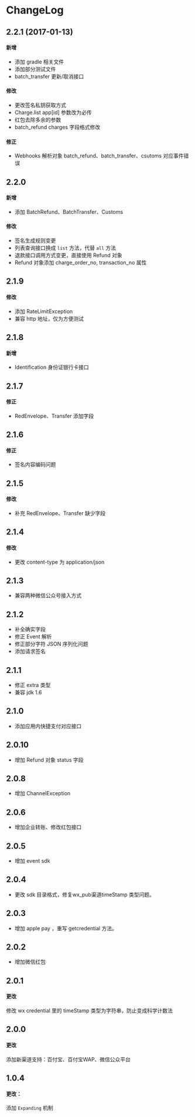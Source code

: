 # ChangeLog

## 2.2.1 (2017-01-13)
#### 新增
- 添加 gradle 相关文件
- 添加部分测试文件
- batch_transfer 更新/取消接口

#### 修改
- 更改签名私钥获取方式
- Charge.list app[id] 参数改为必传
- 红包去除多余的参数
- batch_refund charges 字段格式修改

#### 修正
- Webhooks 解析对象 batch_refund、batch_transfer、csutoms 对应事件错误

## 2.2.0
#### 新增
- 添加 BatchRefund、BatchTransfer、Customs

#### 修改
- 签名生成规则变更
- 列表查询接口换成 `list` 方法，代替 `all` 方法
- 退款接口调用方式变更，直接使用 Refund 对象
- Refund 对象添加 charge_order_no, transaction_no 属性

## 2.1.9
#### 修改
- 添加 RateLimitException  
- 兼容 http 地址，仅为方便测试

## 2.1.8
#### 新增
- Identification 身份证银行卡接口

## 2.1.7
#### 修正
- RedEnvelope、Transfer 添加字段

## 2.1.6
#### 修正
- 签名内容编码问题

## 2.1.5
#### 修改
- 补充 RedEnvelope、Transfer 缺少字段

## 2.1.4
#### 修改
- 更改 content-type 为 application/json

## 2.1.3
- 兼容两种微信公众号接入方式

## 2.1.2
- 补全确实字段
- 修正 Event 解析
- 修正部分字符 JSON 序列化问题
- 添加请求签名

## 2.1.1
- 修正 extra 类型
- 兼容 jdk 1.6

## 2.1.0
- 添加应用内快捷支付对应接口

## 2.0.10
- 增加 Refund 对象 status 字段

## 2.0.8
- 增加 ChannelException

## 2.0.6
- 增加企业转账、修改红包接口

## 2.0.5
- 增加 event sdk

## 2.0.4
- 更改 sdk 目录格式，修复wx_pub渠道timeStamp 类型问题。

## 2.0.3
- 增加 apple pay ，重写 getcredential 方法。

## 2.0.2
- 增加微信红包

## 2.0.1
#### 更改
修改 wx credential 里的 timeStamp 类型为字符串，防止变成科学计数法

## 2.0.0
#### 更改
添加新渠道支持：百付宝、百付宝WAP、微信公众平台

## 1.0.4
#### 更改：
添加 `Expanding` 机制
